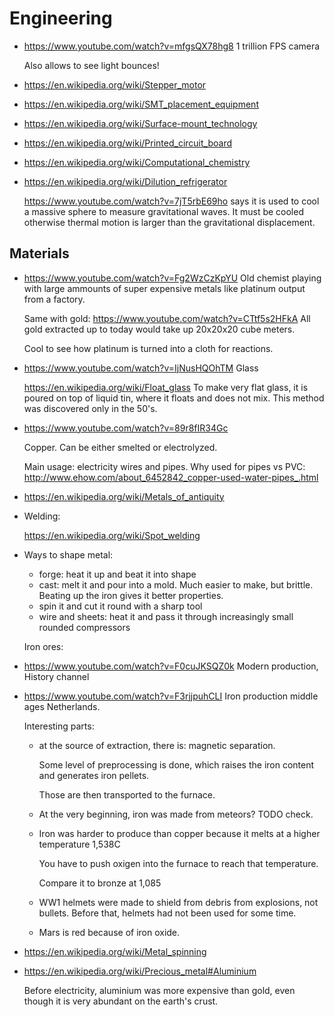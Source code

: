 # Engineering

- <https://www.youtube.com/watch?v=mfgsQX78hg8> 1 trillion FPS camera

    Also allows to see light bounces!

- <https://en.wikipedia.org/wiki/Stepper_motor>

- <https://en.wikipedia.org/wiki/SMT_placement_equipment>

- <https://en.wikipedia.org/wiki/Surface-mount_technology>

- <https://en.wikipedia.org/wiki/Printed_circuit_board>

- <https://en.wikipedia.org/wiki/Computational_chemistry>

-   <https://en.wikipedia.org/wiki/Dilution_refrigerator>

    <https://www.youtube.com/watch?v=7jT5rbE69ho> says it is used to cool a massive sphere to measure gravitational waves. It must be cooled otherwise thermal motion is larger than the gravitational displacement.

## Materials

-   https://www.youtube.com/watch?v=Fg2WzCzKpYU Old chemist playing with large ammounts of super expensive metals like platinum output from a factory.

    Same with gold: https://www.youtube.com/watch?v=CTtf5s2HFkA All gold extracted up to today would take up 20x20x20 cube meters.

    Cool to see how platinum is turned into a cloth for reactions.

-   https://www.youtube.com/watch?v=IjNusHQOhTM Glass

    https://en.wikipedia.org/wiki/Float_glass To make very flat glass, it is poured on top of liquid tin, where it floats and does not mix. This method was discovered only in the 50's.

-   https://www.youtube.com/watch?v=89r8fIR34Gc

    Copper. Can be either smelted or electrolyzed.

    Main usage: electricity wires and pipes. Why used for pipes vs PVC: <http://www.ehow.com/about_6452842_copper-used-water-pipes_.html>

-   https://en.wikipedia.org/wiki/Metals_of_antiquity

-   Welding:

    https://en.wikipedia.org/wiki/Spot_welding

-   Ways to shape metal:

    - forge: heat it up and beat it into shape
    - cast: melt it and pour into a mold. Much easier to make, but brittle. Beating up the iron gives it better properties.
    - spin it and cut it round with a sharp tool
    - wire and sheets: heat it and pass it through increasingly small rounded compressors

    Iron ores:

-   <https://www.youtube.com/watch?v=F0cuJKSQZ0k> Modern production, History channel

-   <https://www.youtube.com/watch?v=F3rjjpuhCLI> Iron production middle ages Netherlands.

    Interesting parts:

    -   at the source of extraction, there is: magnetic separation.

        Some level of preprocessing is done, which raises the iron content and generates iron pellets.

        Those are then transported to the furnace.

    -   At the very beginning, iron was made from meteors? TODO check.

    -   Iron was harder to produce than copper because it melts at a higher temperature 1,538C

        You have to push oxigen into the furnace to reach that temperature.

        Compare it to bronze at 1,085

    -   WW1 helmets were made to shield from debris from explosions, not bullets. Before that, helmets had not been used for some time.

    -   Mars is red because of iron oxide.

-   <https://en.wikipedia.org/wiki/Metal_spinning>

-   <https://en.wikipedia.org/wiki/Precious_metal#Aluminium>

    Before electricity, aluminium was more expensive than gold, even though it is very abundant on the earth's crust.
